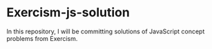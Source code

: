 # Exercism-js-solution
In this repository, I will be committing solutions of JavaScript concept problems from Exercism.  
